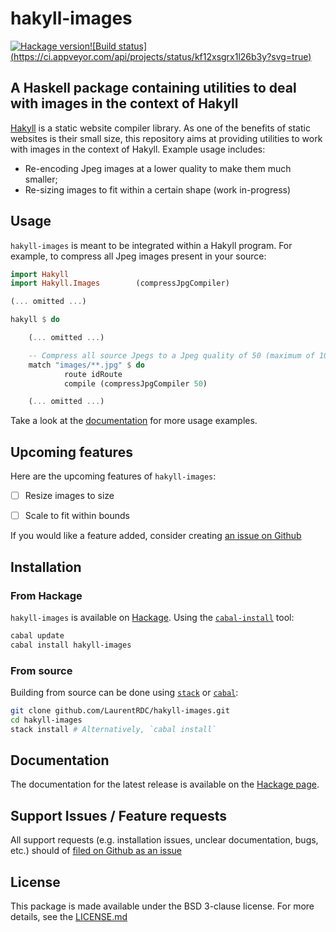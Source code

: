 # hakyll-images

[![Hackage version](https://img.shields.io/hackage/v/hakyll-images.svg)](http://hackage.haskell.org/package/hakyll-images)[![Build status] (https://ci.appveyor.com/api/projects/status/kf12xsgrx1l26b3y?svg=true)](https://ci.appveyor.com/project/LaurentRDC/hakyll-images)

## A Haskell package containing utilities to deal with images in the context of Hakyll

[Hakyll](https://hackage.haskell.org/package/hakyll) is a static website compiler library. As one of the benefits of static websites is their small size, this repository aims at providing utilities to work with images in the context of Hakyll. Example usage includes:

* Re-encoding Jpeg images at a lower quality to make them much smaller;
* Re-sizing images to fit within a certain shape (work in-progress)

## Usage

`hakyll-images` is meant to be integrated within a Hakyll program. For example, to compress all Jpeg images present in your source:

```haskell
import Hakyll
import Hakyll.Images        (compressJpgCompiler)

(... omitted ...)

hakyll $ do

    (... omitted ...)

    -- Compress all source Jpegs to a Jpeg quality of 50 (maximum of 100)
    match "images/**.jpg" $ do
            route idRoute
            compile (compressJpgCompiler 50)

    (... omitted ...)
```

Take a look at the [documentation](hackage.haskell.org/package/hakyll-images) for more usage examples.

## Upcoming features

Here are the upcoming features of `hakyll-images`:

- [ ] Resize images to size

- [ ] Scale to fit within bounds

If you would like a feature added, consider creating [an issue on Github](https://github.com/LaurentRDC/hakyll-images/issues/)

## Installation

### From Hackage

`hakyll-images` is available on [Hackage](https://hackage.haskell.org). Using the [`cabal-install`](https://www.haskell.org/cabal/) tool:

```bash
cabal update
cabal install hakyll-images
```

### From source

Building from source can be done using [`stack`](https://docs.haskellstack.org/en/stable/README/) or [`cabal`](https://www.haskell.org/cabal/):

```bash
git clone github.com/LaurentRDC/hakyll-images.git
cd hakyll-images
stack install # Alternatively, `cabal install`
```

## Documentation

The documentation for the latest release is available on the [Hackage page](http://hackage.haskell.org/package/hakyll-images/). 

## Support  Issues / Feature requests

All support requests (e.g. installation issues, unclear documentation, bugs, etc.) should of [filed on Github as an issue](https://github.com/LaurentRDC/hakyll-images/issues/)

## License

This package is made available under the BSD 3-clause license. For more details, see the [LICENSE.md](https://github.com/LaurentRDC/hakyll-images/blob/master/LICENSE.md)